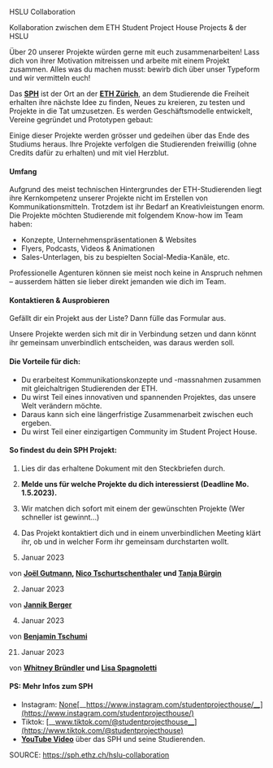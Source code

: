 HSLU Collaboration

Kollaboration zwischen dem ETH Student Project House Projects &amp; der HSLU

<p class="align-center">Über 20 unserer Projekte würden gerne mit euch zusammenarbeiten! Lass dich von ihrer Motivation mitreissen und arbeite mit einem Projekt zusammen. Alles was du machen musst: bewirb dich über unser Typeform und wir vermitteln euch!</p>

<p class="align-left">Das <a href="https://sph.ethz.ch/about"><strong><span class="drawer purple">SPH</span></strong></a> ist der Ort an der <a href="https://ethz.ch/" rel="noreferrer noopener" target="_blank"><strong><span class="drawer cyan">ETH Zürich</span></strong></a>, an dem Studierende die Freiheit erhalten ihre nächste Idee zu finden, Neues zu kreieren, zu testen und Projekte in die Tat umzusetzen. Es werden Geschäftsmodelle entwickelt, Vereine gegründet und Prototypen gebaut:<br/></p>

<p class="align-left">Einige dieser Projekte werden grösser und gedeihen über das Ende des Studiums heraus. Ihre Projekte verfolgen die Studierenden <span class="drawer yellow">freiwillig (ohne Credits dafür zu erhalten)</span> und mit viel Herzblut. </p>

#### Umfang

Aufgrund des meist technischen Hintergrundes der ETH-Studierenden liegt ihre Kernkompetenz unserer Projekte nicht im Erstellen von Kommunikationsmitteln. Trotzdem ist ihr Bedarf an Kreativleistungen enorm. Die Projekte möchten Studierende mit folgendem Know-how im Team haben:

*   Konzepte, Unternehmenspräsentationen &amp; Websites
*   Flyers, Podcasts, Videos &amp; Animationen
*   Sales-Unterlagen, bis zu bespielten Social-Media-Kanäle, etc.

Professionelle Agenturen können sie meist noch keine in Anspruch nehmen – ausserdem hätten sie lieber direkt jemanden wie dich im Team.

#### Kontaktieren &amp; Ausprobieren

Gefällt dir ein Projekt aus der Liste? Dann fülle das Formular aus.

Unsere Projekte werden sich mit dir in Verbindung setzen und dann könnt ihr gemeinsam unverbindlich entscheiden, was daraus werden soll.

  

#### Die Vorteile für dich:

*   Du erarbeitest Kommunikationskonzepte und -massnahmen zusammen mit gleichaltrigen Studierenden der ETH.
*   Du wirst Teil eines innovativen und spannenden Projektes, das unsere Welt verändern möchte.
*   Daraus kann sich eine längerfristige Zusammenarbeit zwischen euch ergeben.
*   Du wirst Teil einer einzigartigen Community im Student Project House.

  

#### So findest du dein SPH Projekt:

1.   Lies dir das erhaltene Dokument mit den Steckbriefen durch.
2.   __Melde uns für welche Projekte du dich interessierst (Deadline Mo. 1.5.2023).__
3.   Wir matchen dich sofort mit einem der gewünschten Projekte (Wer schneller ist gewinnt...)
4.   Das Projekt kontaktiert dich und in einem unverbindlichen Meeting klärt ihr, ob und in welcher Form ihr gemeinsam <span class="drawer pink">durchstarten</span> wollt.

5. Januar 2023

von __[Joël Gutmann](https://www.digezz.ch/author/joel-gutmann/ "Posts by Joël Gutmann"), [Nico Tschurtschenthaler](https://www.digezz.ch/author/nico-tschurtschenthaler/ "Posts by Nico Tschurtschenthaler") __und__ [Tanja Bürgin](https://www.digezz.ch/author/tanja-buergin/ "Posts by Tanja Bürgin")__  

2. Januar 2023

von [__Jannik Berger__](https://www.digezz.ch/author/jannik-berger/ "Posts by Jannik Berger")  

4. Januar 2023

von [__Benjamin Tschumi__](https://www.digezz.ch/author/benjamin-tschumi/ "Posts by Benjamin Tschumi")

21. Januar 2023

von __[Whitney Bründler](https://www.digezz.ch/author/whitney-bruendler/ "Posts by Whitney Bründler") __und__ [Lisa Spagnoletti](https://www.digezz.ch/author/lisa-spagnoletti/ "Posts by Lisa Spagnoletti")__

#### PS: Mehr Infos zum SPH

*   Instagram: [None](https://www.notion.so/0fbeab320de74526a09df221ad9ef514)[__https://www.instagram.com/studentprojecthouse/__](https://www.instagram.com/studentprojecthouse/)
*   Tiktok: [__www.tiktok.com/@studentprojecthouse__](https://www.tiktok.com/@studentprojecthouse)
*   <a href="https://www.youtube.com/watch?v=x0rlE3MAQJo" rel="noreferrer noopener" target="_blank">__YouTube Video__</a> über das SPH und seine Studierenden.



SOURCE: https://sph.ethz.ch/hslu-collaboration